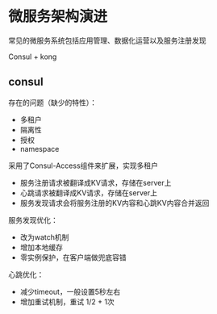 # 微服务架构演进



常见的微服务系统包括应用管理、数据化运营以及服务注册发现



Consul + kong 

## consul

存在的问题（缺少的特性）：

* 多租户
* 隔离性
* 授权
* namespace

采用了Consul-Access组件来扩展，实现多租户

* 服务注册请求被翻译成KV请求，存储在server上
* 心跳请求被翻译成KV请求，存储在server上
* 服务发现请求会将服务注册的KV内容和心跳KV内容合并返回

服务发现优化：

* 改为watch机制
* 增加本地缓存
* 零实例保护，在客户端做兜底容错

心跳优化：

* 减少timeout，一般设置5秒左右
* 增加重试机制，重试 1/2 + 1次


